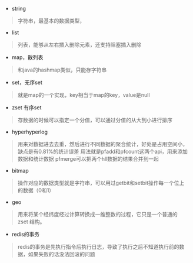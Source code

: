 - string
>字符串，最基本的数据类型，

- list
> 列表，能够从左右插入删除元素，还支持阻塞插入删除

- map，散列表 
>和java的hashmap类似，只能存字符串
 

- set，无序set
>就是map的一个实现，key相当于map的key，value是null


- zset 有序set
>存数据的时候可以指定一个分值，可以通过分值的从大到小进行排序


- hyperhyperlog
>用来对数据进去去重，然后进行不同数据的聚合统计，好处是占用空间小，缺点是有0.81%的统计误差
用法就是pfadd和pfcount这两个api，用来添加数据和统计数据
pfmerge可以把两个hll数据的结果合并到一起


- bitmap
>操作对应的数据类型就是字符串，可以用过getbit和setbit操作每一个位上的数据（0和1）

- geo
>用来将某个经纬度经过计算转换成一维整数的过程，它只是一个普通的 zset 结构。

- redis的事务
>redis的事务是先执行指令后执行日志，导致了执行之后不知道执行前的数据，如果失败的话没法回滚的问题
